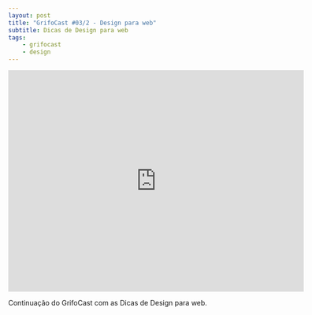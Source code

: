 ```yaml
---
layout: post
title: "GrifoCast #03/2 - Design para web"
subtitle: Dicas de Design para web
tags:
    - grifocast
    - design
---
```


<iframe id="vvq-354-vimeo-1" src="http://player.vimeo.com/video/18388666?title=1&amp;byline=1&amp;portrait=0&amp;fullscreen=1" width="600" height="450" frameborder="0">&lt;a href="http://www.vimeo.com/18388666"&gt;http://www.vimeo.com/18388666&lt;/a&gt;</iframe>

Continuação do GrifoCast com as Dicas de Design para web.
